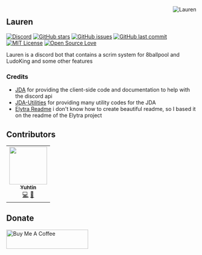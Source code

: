 <img src="https://i.imgur.com/frICFCC.png?size=96" alt="Lauren" title="Lauren" align="right"/>

## Lauren

[![Discord](https://img.shields.io/discord/700673055982354472?label=Discord)](https://discord.gg/Jy2ad3G)
[![GitHub stars](https://img.shields.io/github/stars/Yuhtin/Lauren.svg)](https://github.com/Yuhtin/Lauren/stargazers)
[![GitHub issues](https://img.shields.io/github/issues-raw/Yuhtin/Lauren.svg?label=issues)](https://github.com/Yuhtin/Lauren/issues)
[![GitHub last commit](https://img.shields.io/github/last-commit/Yuhtin/Lauren.svg)](https://github.com/Yuhtin/Lauren/commit)
[![MIT License](https://img.shields.io/badge/license-AGPLV3-blue.svg?color=1bcc1b)](https://choosealicense.com/licenses/agpl-3.0/)
[![Open Source Love](https://badges.frapsoft.com/os/v1/open-source.png?v=103)](https://github.com/ellerbrock/open-source-badges/)

Lauren is a discord bot that contains a scrim system for 8ballpool and LudoKing and some other features

### Credits

  * [JDA](https://github.com/DV8FromTheWorld/JDA) for providing the client-side code and documentation to help with the discord api
  * [JDA-Utilities](https://github.com/JDA-Applications/JDA-Utilities) for providing many utility codes for the JDA
  * [Elytra Readme](https://github.com/Elytra-Server/Elytra/blob/develop/README.md) i don't know how to create beautiful readme, so I based it on the readme of the Elytra project

## Contributors

<!-- ALL-CONTRIBUTORS-LIST:START - Do not remove or modify this section -->
<!-- prettier-ignore-start -->
<!-- markdownlint-disable -->
<table>
  <tr>
    <td align="center"><a href="https://github.com/Yuhtin"><img src="https://avatars1.githubusercontent.com/u/26367735?v=4" width="100px;" alt=""/><br /><sub><b>Yuhtin</b></sub></a><br /><a href="https://github.com/Yuhtin/Lauren/commits?author=Yuhtin" title="Code">💻</a>  <a href="https://github.com/Yuhtin/Lauren/commits?author=Yuhtin" title="Documentation">📖</a></td>   
  </tr>
</table>

<!-- markdownlint-enable -->
<!-- prettier-ignore-end -->
<!-- ALL-CONTRIBUTORS-LIST:END -->

## Donate
<a href="https://www.buymeacoffee.com/Yuhtin" target="_blank"><img src="https://cdn.buymeacoffee.com/buttons/lato-orange.png" alt="Buy Me A Coffee" style="height: 51px !important;width: 217px !important;" ></a>
